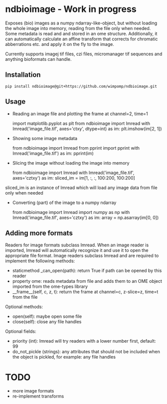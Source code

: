 # ndbioimage - Work in progress

Exposes (bio) images as a numpy ndarray-like-object, but without loading the whole
image into memory, reading from the file only when needed. Some metadata is read and
and stored in an ome structure. Additionally, it can automatically calculate an affine
transform that corrects for chromatic abberrations etc. and apply it on the fly to the image.

Currently supports imagej tif files, czi files, micromanager tif sequences and anything
bioformats can handle. 

## Installation

    pip install ndbioimage@git+https://github.com/wimpomp/ndbioimage.git


## Usage

- Reading an image file and plotting the frame at channel=2, time=1


    import matplotlib.pyplot as plt
    from ndbioimage import Imread
    with Imread('image_file.tif', axes='ctxy', dtype=int) as im:
        plt.imshow(im[2, 1])

- Showing some image metadata


    from ndbioimage import Imread
    from pprint import pprint
    with Imread('image_file.tif') as im:
        pprint(im)

- Slicing the image without loading the image into memory


    from ndbioimage import Imread
    with Imread('image_file.tif', axes='cztxy') as im:
        sliced_im = im[1, :, :, 100:200, 100:200]

sliced_im is an instance of Imread which will load any image data from file only when needed


- Converting (part) of the image to a numpy ndarray


    from ndbioimage import Imread
    import numpy as np
    with Imread('image_file.tif', axes='cztxy') as im:
        array = np.asarray(im[0, 0])

## Adding more formats
Readers for image formats subclass Imread. When an image reader is imported, Imread will
automatically recognize it and use it to open the appropriate file format. Image readers
subclass Imread and are required to implement the following methods:

- staticmethod _can_open(path): return True if path can be opened by this reader
- property ome: reads metadata from file and adds them to an OME object imported
from the ome-types library 
- \_\_frame__(self, c, z, t): return the frame at channel=c, z-slice=z, time=t from the file

Optional methods:
- open(self): maybe open some file
- close(self): close any file handles

Optional fields:
- priority (int): Imread will try readers with a lower number first, default: 99
- do_not_pickle (strings): any attributes that should not be included when the object is pickled,
for example: any file handles

# TODO
- more image formats
- re-implement transforms 
